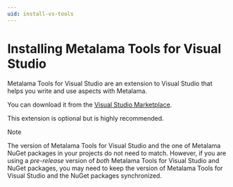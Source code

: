 ```yaml
---
uid: install-vs-tools
---
```


# Installing Metalama Tools for Visual Studio

Metalama Tools for Visual Studio are an extension to Visual Studio that helps you write and use aspects with Metalama.

You can download it from the [Visual Studio Marketplace](https://marketplace.visualstudio.com/items?itemName=PostSharpTechnologies.metalama).

This extension is optional but is highly recommended.

> [!NOTE]
> The version of Metalama Tools for Visual Studio and the one of Metalama NuGet packages in your projects do not need to match. However, if you are using a _pre-release_ version of _both_ Metalama Tools for Visual Studio and NuGet packages, you may need to keep the version of Metalama Tools for Visual Studio and the NuGet packages synchronized.